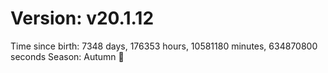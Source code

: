 # Version: v20.1.12
Time since birth: 7348 days, 176353 hours, 10581180 minutes, 634870800 seconds
Season: Autumn 🍁
